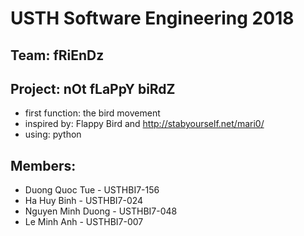# USTH Software Engineering 2018
## Team: fRiEnDz
## Project: nOt fLaPpY biRdZ



* first function: the bird movement
* inspired by: Flappy Bird and http://stabyourself.net/mari0/
* using: python
    




## Members:

* Duong Quoc Tue - USTHBI7-156
* Ha Huy Binh - USTHBI7-024
* Nguyen Minh Duong - USTHBI7-048
* Le Minh Anh - USTHBI7-007
    
